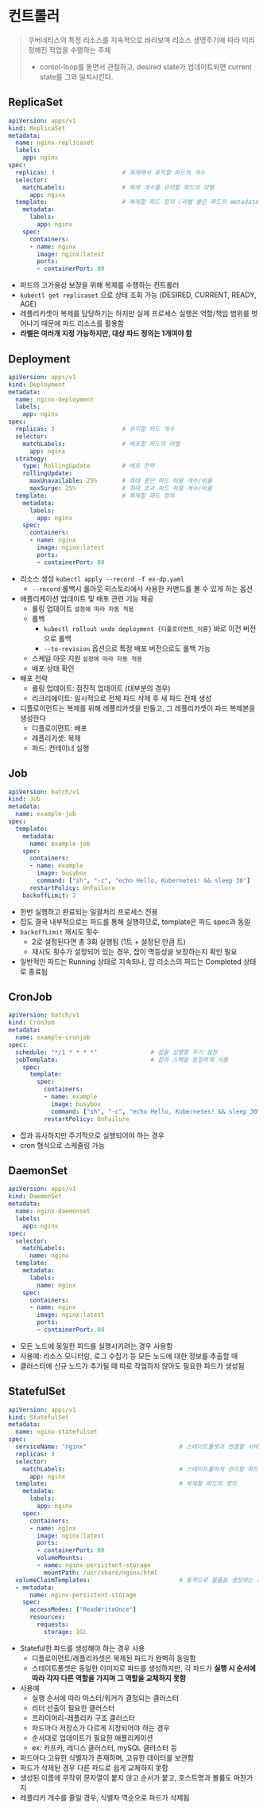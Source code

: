 # 컨트롤러
> 쿠버네티스의 특정 리소스를 지속적으로 바라보며 리소스 생명주기에 따라 미리 정해진 작업을 수행하는 주체
> - contol-loop를 돌면서 관찰하고, desired state가 업데이트되면 current state를 그와 일치시킨다.

## ReplicaSet
```yaml
apiVersion: apps/v1
kind: ReplicaSet
metadata:
  name: nginx-replicaset
  labels:
    app: nginx
spec:
  replicas: 3                   # 복제해서 유지할 파드의 개수
  selector:
    matchLabels:                # 복제 개수를 유지할 파드의 라벨
      app: nginx
  template:                     # 복제할 파드 정의 (라벨 붙은 파드의 metadata, spec과 동일)
    metadata:
      labels:
        app: nginx
    spec:
      containers:
      - name: nginx
        image: nginx:latest
        ports:
        - containerPort: 80
```
- 파드의 고가용성 보장을 위해 복제를 수행하는 컨트롤러
- `kubectl get replicaset` 으로 상태 조회 가능 (DESIRED, CURRENT, READY, AGE)
- 레플리카셋이 복제를 담당하기는 하지만 실제 프로세스 실행은 역할/책임 범위를 벗어나기 때문에 파드 리소스를 활용함
- **라벨은 여러개 지정 가능하지만, 대상 파드 정의는 1개여야 함**

## Deployment
```yaml
apiVersion: apps/v1
kind: Deployment
metadata:
  name: nginx-deployment
  labels:
    app: nginx
spec:
  replicas: 3                   # 유지할 파드 개수
  selector:
    matchLabels:                # 배포할 파드의 라벨
      app: nginx
  strategy:
    type: RollingUpdate         # 배포 전략
    rollingUpdate:
      maxUnavailable: 25%       # 최대 중단 파드 허용 개수/비율
      maxSurge: 25%             # 최대 초과 파드 허용 개수/비율
  template:                     # 복제할 파드 정의
    metadata:
      labels:
        app: nginx
    spec:
      containers:
      - name: nginx
        image: nginx:latest
        ports:
        - containerPort: 80
```
- 리소스 생성 `kubectl apply --record -f ex-dp.yaml`
    * `--record` 롤백시 롤아웃 히스토리에서 사용한 커맨드를 볼 수 있게 하는 옵션
- 애플리케이션 업데이트 및 배포 관련 기능 제공
    * 롤링 업데이트 `설정에 따라 자동 적용`
    * 롤백
        + `kubectl rollout undo deployment {디플로이먼트_이름}` 바로 이전 버전으로 롤백
        + `--to-revision` 옵션으로 특정 배포 버전으로도 롤백 가능
    * 스케일 아웃 지원 `설정에 따라 자동 적용`
    * 배포 상태 확인
- 배포 전략
    * 롤링 업데이트: 점진적 업데이트 (대부분의 경우)
    * 리크리에이트: 일시적으로 전체 파드 삭제 후 새 파드 전체 생성
- 디플로이먼트는 복제를 위해 레플리카셋을 만들고, 그 레플리카셋이 파드 복제본을 생성한다
    * 디플로이먼트: 배포
    * 레플리카셋: 복제
    * 파드: 컨테이너 실행

## Job
```yaml
apiVersion: batch/v1
kind: Job
metadata:
  name: example-job
spec:
  template:
    metadata:
      name: example-job
    spec:
      containers:
      - name: example
        image: busybox
        command: ["sh", "-c", "echo Hello, Kubernetes! && sleep 30"]
      restartPolicy: OnFailure
    backoffLimit: 2
```
- 한번 실행하고 완료되는 일괄처리 프로세스 전용
- 잡도 결국 내부적으로는 파드를 통해 실행하므로, template은 파드 spec과 동일
- `backoffLimit` 재시도 횟수
    * 2로 설정된다면 총 3회 실행됨 (1트 + 설정된 만큼 트)
    * 재시도 횟수가 설정되어 있는 경우, 잡이 멱등성을 보장하는지 확인 필요
- 일반적인 파드는 Running 상태로 지속되나, 잡 리소스의 파드는 Completed 상태로 종료됨

## CronJob
```yaml
apiVersion: batch/v1
kind: CronJob
metadata:
  name: example-cronjob
spec:
  schedule: "*/1 * * * *"               # 잡을 실행할 주기 설정
  jobTemplate:                          # 잡의 스펙을 동일하게 사용
    spec:
      template:
        spec:
          containers:
          - name: example
            image: busybox
            command: ["sh", "-c", "echo Hello, Kubernetes! && sleep 30"]
          restartPolicy: OnFailure
```
- 잡과 유사하지만 주기적으로 실행되어야 하는 경우
- cron 형식으로 스케줄링 가능

## DaemonSet
```yaml
apiVersion: apps/v1
kind: DaemonSet
metadata:
  name: nginx-daemonset
  labels:
    app: nginx
spec:
  selector:
    matchLabels:
      name: nginx
  template:
    metadata:
      labels:
        name: nginx
    spec:
      containers:
      - name: nginx
        image: nginx:latest
        ports:
        - containerPort: 80

```
- 모든 노드에 동일한 파드를 실행시키려는 경우 사용함
- 사용예: 리소스 모니터링, 로그 수집기 등 모든 노드에 대한 정보를 추출할 때
- 클러스터에 신규 노드가 추가될 때 따로 작업하지 않아도 필요한 파드가 생성됨

## StatefulSet

```yaml
apiVersion: apps/v1
kind: StatefulSet
metadata:
  name: nginx-statefulset
spec:
  serviceName: "nginx"                          # 스테이트풀셋과 연결할 서비스 이름
  replicas: 3
  selector:
    matchLabels:                                # 스테이트풀하게 관리할 파드의 라벨
      app: nginx
  template:                                     # 복제할 파드의 정의
    metadata:
      labels:
        app: nginx
    spec:
      containers:
      - name: nginx
        image: nginx:latest
        ports:
        - containerPort: 80
        volumeMounts:
        - name: nginx-persistent-storage
          mountPath: /usr/share/nginx/html
  volumeClaimTemplates:                         # 동적으로 볼륨을 생성하는 프로퍼티
  - metadata:
      name: nginx-persistent-storage
    spec:
      accessModes: ["ReadWriteOnce"]
      resources:
        requests:
          storage: 1Gi
```
- Stateful한 파드를 생성해야 하는 경우 사용
    * 디플로이먼트/레플리카셋은 복제된 파드가 완벽히 동일함
    * 스테이트풀셋은 동일한 이미지로 파드를 생성하지만, 각 파드가 **실행 시 순서에 따라 각자 다른 역할을 가지며 그 역할을 교체하지 못함**
- 사용예
    * 실행 순서에 따라 마스터/워커가 결정되는 클러스터
    * 리더 선출이 필요한 클러스터
    * 프라이머리-레플리카 구조 클러스터
    * 파드마다 저장소가 다르게 지정되어야 하는 경우
    * 순서대로 업데이트가 필요한 애플리케이션
    * ex. 카프카, 레디스 클러스터, mySQL 클러스터 등
- 파드마다 고유한 식별자가 존재하며, 고유한 데이터를 보관함
- 파드가 삭제된 경우 다른 파드로 쉽게 교체하지 못함
- 생성된 이름에 무작위 문자열이 붙지 않고 순서가 붙고, 호스트명과 볼륨도 마찬가지
- 레플리카 개수를 줄일 경우, 식별자 역순으로 파드가 삭제됨